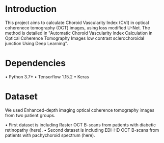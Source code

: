 # Introduction
This project aims to calculate Choroid Vascularity Index (CVI) in optical coherenece tomography (OCT) images, using loss modified U-Net. 
The method is detailed in "Automatic Choroid Vascularity Index Calculation in Optical Coherence Tomography Images low contrast sclerochoroidal junction Using Deep Learning".

# Dependencies
  •	Python 3.7+
  •	Tensorflow 1.15.2
  •	Keras


# Dataset
We used Enhanced-depth imaging optical coherence tomography images from two patient groups. 

 •	First dataset is including Raster OCT B-scans from patients with diabetic retinopathy (here).
 •	Second dataset is including EDI-HD OCT B-scans from patients with pachychoroid spectrum (here).



